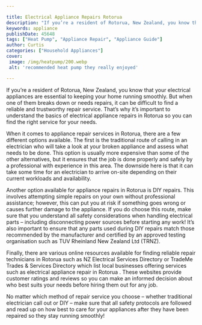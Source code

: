 ```yaml
---

title: Electrical Appliance Repairs Rotorua
description: "If you’re a resident of Rotorua, New Zealand, you know that your electrical appliances are essential to keeping your home running ...learn about it in this post"
keywords: appliance
publishDate: 45648
tags: ["Heat Pump", "Appliance Repair", "Appliance Guide"]
author: Curtis
categories: ["Household Appliances"]
cover: 
 image: /img/heatpump/200.webp
 alt: 'recommended heat pump they really enjoyed'

---
```


If you’re a resident of Rotorua, New Zealand, you know that your electrical appliances are essential to keeping your home running smoothly. But when one of them breaks down or needs repairs, it can be difficult to find a reliable and trustworthy repair service. That’s why it’s important to understand the basics of electrical appliance repairs in Rotorua so you can find the right service for your needs.

When it comes to appliance repair services in Rotorua, there are a few different options available. The first is the traditional route of calling in an electrician who will take a look at your broken appliance and assess what needs to be done. This option is usually more expensive than some of the other alternatives, but it ensures that the job is done properly and safely by a professional with experience in this area. The downside here is that it can take some time for an electrician to arrive on-site depending on their current workloads and availability.

Another option available for appliance repairs in Rotorua is DIY repairs. This involves attempting simple repairs on your own without professional assistance; however, this can put you at risk if something goes wrong or causes further damage to the appliance. If you do choose this route, make sure that you understand all safety considerations when handling electrical parts – including disconnecting power sources before starting any work! It’s also important to ensure that any parts used during DIY repairs match those recommended by the manufacturer and certified by an approved testing organisation such as TUV Rheinland New Zealand Ltd (TRNZ). 

Finally, there are various online resources available for finding reliable repair technicians in Rotorua such as NZ Electrical Services Directory or TradeMe Trades & Services Directory which list local businesses offering services such as electrical appliance repair in Rotorua . These websites provide customer ratings and reviews so you can make an informed decision about who best suits your needs before hiring them out for any job. 

No matter which method of repair service you choose – whether traditional electrician call out or DIY – make sure that all safety protocols are followed and read up on how best to care for your appliances after they have been repaired so they stay running smoothly!
